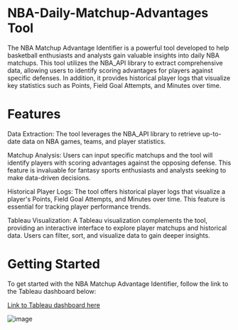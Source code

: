 # NBA-Daily-Matchup-Advantages Tool
The NBA Matchup Advantage Identifier is a powerful tool developed to help basketball enthusiasts and analysts gain valuable insights into daily NBA matchups. This tool utilizes the NBA_API library to extract comprehensive data, allowing users to identify scoring advantages for players against specific defenses. In addition, it provides historical player logs that visualize key statistics such as Points, Field Goal Attempts, and Minutes over time.

# Features
Data Extraction: The tool leverages the NBA_API library to retrieve up-to-date data on NBA games, teams, and player statistics.

Matchup Analysis: Users can input specific matchups and the tool will identify players with scoring advantages against the opposing defense. This feature is invaluable for fantasy sports enthusiasts and analysts seeking to make data-driven decisions.

Historical Player Logs: The tool offers historical player logs that visualize a player's Points, Field Goal Attempts, and Minutes over time. This feature is essential for tracking player performance trends.

Tableau Visualization: A Tableau visualization complements the tool, providing an interactive interface to explore player matchups and historical data. Users can filter, sort, and visualize data to gain deeper insights.

# Getting Started
To get started with the NBA Matchup Advantage Identifier, follow the link to the Tableau dashboard below:

[Link to Tableau dashboard here](https://public.tableau.com/views/NBADailyMatchupAdvantages2023/TeamMatchupSummary?:language=en-US&:display_count=n&:origin=viz_share_link)

![image](https://github.com/thprier/NBA-Daily-Matchup-Advantages/assets/35042328/1201049d-0cb1-4b08-b3f8-1a269480abc8)
